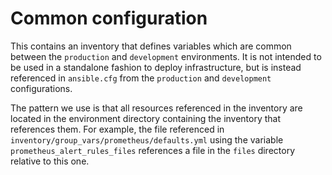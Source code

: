 # Common configuration

This contains an inventory that defines variables which are common between the
`production` and `development` environments. It is not intended to be used in
a standalone fashion to deploy infrastructure, but is instead
referenced in `ansible.cfg` from the `production` and `development` configurations.

The pattern we use is that all resources referenced in the inventory
are located in the environment directory containing the inventory that
references them. For example, the file referenced in `inventory/group_vars/prometheus/defaults.yml`
using the variable `prometheus_alert_rules_files` references a file in the
`files` directory relative to this one.
